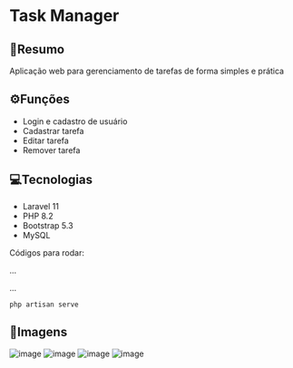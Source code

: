 <h1>Task Manager</h1>

<h2>📃Resumo</h2>

<p>Aplicação web para gerenciamento de tarefas de forma simples e prática</p>

<h2>⚙️Funções</h2>

<ul>
    <li>Login e cadastro de usuário</li>
    <li>Cadastrar tarefa</li>
    <li>Editar tarefa</li>
    <li>Remover tarefa</li>
</ul>

<h2>💻Tecnologias</h2>

<ul>
    <li>Laravel 11</li>
    <li>PHP 8.2</li>
    <li>Bootstrap 5.3</li>
    <li>MySQL</li>
</ul>

<p>Códigos para rodar:</p>

...

...

```php artisan serve```

<h2>🌁Imagens</h2>

![image](https://github.com/user-attachments/assets/e25f6fb4-287a-4ea9-950f-1d8b6e2fb709)
![image](https://github.com/user-attachments/assets/49c4e605-482d-466d-955a-69513ef16723)
![image](https://github.com/user-attachments/assets/61d422af-ed98-4cde-90a8-e570647a4f71)
![image](https://github.com/user-attachments/assets/1287e629-e035-43d7-b344-6802b13b58aa)

